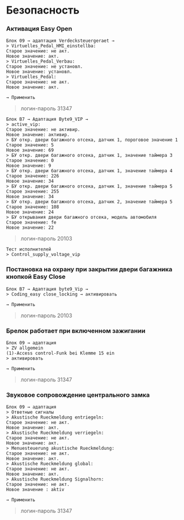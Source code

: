 # Безопасность

### Активация Easy Open

	Блок 09 → адаптация Verdecksteuergeraet →
	> Virtuelles_Pedal_HMI_einstellba:
	Старое значение: не акт.
	Новое значение: акт.
	> Virtuelles_Pedal_Verbau:
	Старое значение: не установл.
	Новое значение: установл.
	> Virtuelles_Pedal:
	Старое значение: не акт.
	Новое значение: акт.
	
	→ Применить

> логин-пароль 31347

	Блок B7 → Адаптация Byte9_VIP →
	> active_vip:
	Старое значение: не активир.
	Новое значение: активир.
	> БУ откр. двери багажного отсека, датчик 1, пороговое значение 1
	Старое значение: 5
	Новое значение: 69
	> БУ откр. двери багажного отсека, датчик 1, значение таймера 3
	Старое значение: 0
	Новое значение: 9
	> БУ откр. двери багажного отсека, датчик 1, значение таймера 4
	Старое значение: 226
	Новое значение: 34
	> БУ откр. двери багажного отсека, датчик 1, значение таймера 5
	Старое значение: 255
	Новое значение: 34
	> БУ откр. двери багажного отсека, датчик 2, значение таймера 5
	Старое значение: 108
	Новое значение: 24
	> БУ открывания двери багажного отсека, модель автомобиля
	Старое значение: fe
	Новое значение: 22

> логин-пароль 20103

	Тест исполнителей
	> Control_supply_voltage_vip

### Постановка на охрану при закрытии двери багажника кнопкой Easy Close

	Блок B7 → Адаптация byte9_Vip →
	> Coding_easy close_locking → активировать
	
    → Применить

> логин-пароль 20103

### Брелок работает при включенном зажигании

	Блок 09 → адаптация
	> ZV allgemein
	(1)-Access control-Funk bei Klemme 15 ein 
	> активировать
	
	→ Применить

> логин-пароль 31347

### Звуковое сопровождение центрального замка

    Блок 09 → адаптация
    > Ответные сигналы
    > Akustische Rueckmeldung entriegeln:
    Старое значение: не акт.
    Новое значение: акт.
    > Akustische Rueckmeldung verriegeln:
    Старое значение: не акт.
    Новое значение: акт.
    > Menuesteuerung akustische Rueckmeldung:
    Старое значение: не акт.
    Новое значение: акт.
    > Akustische Rueckmeldung global:
    Старое значение: не акт.
    Новое значение: акт.
    > Akustische Rueckmeldung Signalhorn:
    Старое значение: не акт.
    Новое значение : aktiv
    
    → Применить
    
> логин-пароль 31347    